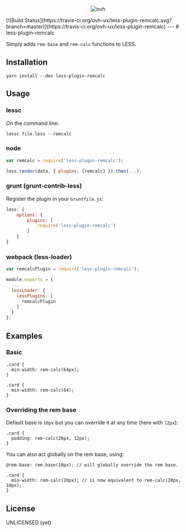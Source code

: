 <p align="center"><img src="http://i.imgur.com/JJYWgLD.png" alt="ovh"/></p>
[![Build Status](https://travis-ci.org/ovh-ux/less-plugin-remcalc.svg?branch=master)](https://travis-ci.org/ovh-ux/less-plugin-remcalc)
---
# less-plugin-remcalc

Simply adds `rem-base` and `rem-calc` functions to LESS.

## Installation

```
yarn install --dev less-plugin-remcalc
```

## Usage

### lessc

On the command line:

```
lessc file.less --remcalc
```

### node

```js
var remcalc = require('less-plugin-remcalc');

less.render(data, { plugins: [remcalc] }).then(...);
```

### grunt (grunt-contrib-less)

Register the plugin in your `Gruntfile.js`:

```js
less: {
    options: {
        plugins: [
            require('less-plugin-remcalc')
        ]
    }
}
```

### webpack (less-loader)

```js
var remcalcPlugin = require('less-plugin-remcalc');

module.exports = {
  ...
  lessLoader: {
    lessPlugins: [
      remcalcPlugin
    ]
  }
};
```

## Examples

### Basic

```less
.card {
  min-width: rem-calc(64px);
}

.card {
  min-width: rem-calc(64);
}
```

### Overriding the rem base

Default base is `16px` but you can override it at any time (here with `12px`):

```less
.card {
  padding: rem-calc(20px, 12px);
}
```

You can also act globally on the rem base, using:

```less
@rem-base: rem-base(10px); // will globally override the rem base.

.card {
  min-width: rem-calc(20px); // is now equivalent to rem-calc(20px, 10px);
}
```

## License

UNLICENSED (yet)
